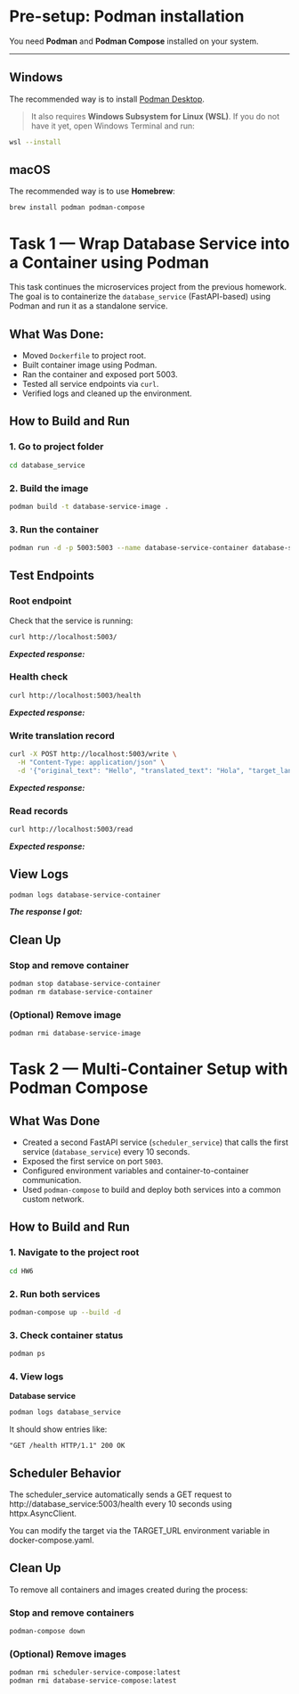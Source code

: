 # Pre-setup: Podman installation

You need **Podman** and **Podman Compose** installed on your system.

---

## Windows

The recommended way is to install [Podman Desktop](https://podman.io/getting-started/installation).

> It also requires **Windows Subsystem for Linux (WSL)**.
> If you do not have it yet, open Windows Terminal and run:

```bash
wsl --install
```

## macOS

The recommended way is to use **Homebrew**:

```bash
brew install podman podman-compose
```

# Task 1 — Wrap Database Service into a Container using Podman

This task continues the microservices project from the previous homework. The goal is to containerize the `database_service` (FastAPI-based) using Podman and run it as a standalone service.

## What Was Done:

- Moved `Dockerfile` to project root.
- Built container image using Podman.
- Ran the container and exposed port 5003.
- Tested all service endpoints via `curl`.
- Verified logs and cleaned up the environment.

## How to Build and Run

### 1. Go to project folder
```bash
cd database_service
```

### 2. Build the image
```bash
podman build -t database-service-image .
```

### 3. Run the container
```bash
podman run -d -p 5003:5003 --name database-service-container database-service-image
```

## Test Endpoints

### Root endpoint
Check that the service is running:
```bash
curl http://localhost:5003/
```

***Expected response:***


### Health check
```bash
curl http://localhost:5003/health
```

***Expected response:***


### Write translation record

```bash
curl -X POST http://localhost:5003/write \
  -H "Content-Type: application/json" \
  -d '{"original_text": "Hello", "translated_text": "Hola", "target_language": "es", "detected_language": "en"}'
```

***Expected response:***

### Read records

```bash
curl http://localhost:5003/read
```

***Expected response:***


## View Logs

```bash
podman logs database-service-container
```

***The response I got:***


## Clean Up

### Stop and remove container

```bash
podman stop database-service-container
podman rm database-service-container
```

### (Optional) Remove image

```bash
podman rmi database-service-image
```

# Task 2 — Multi-Container Setup with Podman Compose

## What Was Done

- Created a second FastAPI service (`scheduler_service`) that calls the first service (`database_service`) every 10 seconds.
- Exposed the first service on port `5003`.
- Configured environment variables and container-to-container communication.
- Used `podman-compose` to build and deploy both services into a common custom network.

## How to Build and Run

### 1. Navigate to the project root

```bash
cd HW6
```

### 2. Run both services

```bash
podman-compose up --build -d
```

### 3. Check container status

```bash
podman ps
```

### 4. View logs

**Database service**

```bash
podman logs database_service
```

It should show entries like:
```
"GET /health HTTP/1.1" 200 OK
```

## Scheduler Behavior

The scheduler_service automatically sends a GET request to http://database_service:5003/health every 10 seconds using httpx.AsyncClient.

You can modify the target via the TARGET_URL environment variable in docker-compose.yaml.

## Clean Up

To remove all containers and images created during the process:

### Stop and remove containers

```bash
podman-compose down
```

### (Optional) Remove images
```bash
podman rmi scheduler-service-compose:latest
podman rmi database-service-compose:latest
```
